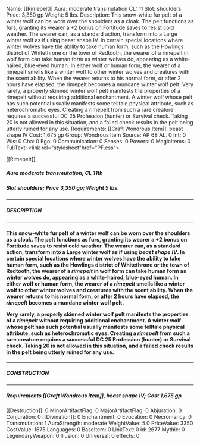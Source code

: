 Name: [[Rimepelt]]
Aura: moderate transmutation
CL: 11
Slot: shoulders
Price: 3,350 gp
Weight: 5 lbs.
Description: This snow-white fur pelt of a winter wolf can be worn over the shoulders as a cloak. The pelt functions as furs, granting its wearer a +2 bonus on Fortitude saves to resist cold weather. The wearer can, as a standard action, transform into a Large winter wolf as if using beast shape IV. In certain special locations where winter wolves have the ability to take human form, such as the Howlings district of Whitethrone or the town of Redtooth, the wearer of a rimepelt in wolf form can take human form as winter wolves do, appearing as a white-haired, blue-eyed human. In either wolf or human form, the wearer of a rimepelt smells like a winter wolf to other winter wolves and creatures with the scent ability. When the wearer returns to his normal form, or after 2 hours have elapsed, the rimepelt becomes a mundane winter wolf pelt. Very rarely, a properly skinned winter wolf pelt manifests the properties of a rimepelt without requiring additional enchantment. A winter wolf whose pelt has such potential usually manifests some telltale physical attribute, such as heterochromatic eyes. Creating a rimepelt from such a rare creature requires a successful DC 25 Profession (hunter) or Survival check. Taking 20 is not allowed in this situation, and a failed check results in the pelt being utterly ruined for any use.
Requirements: [[Craft Wondrous Item]], beast shape IV
Cost: 1,675 gp
Group: Wondrous Item
Source: AP 68
AL: 0
Int: 0
Wis: 0
Cha: 0
Ego: 0
Communication: 0
Senses: 0
Powers: 0
MagicItems: 0
FullText: <link rel="stylesheet"href="PF.css"><div class="heading"><p class="alignleft">[[Rimepelt]]</p><div style="clear: both;"></div></div><div><h5><b>Aura </b>moderate transmutation; <b>CL </b>11th</h5><h5><b>Slot </b>shoulders; <b>Price </b>3,350 gp; <b>Weight </b>5 lbs.</h5></div><hr/><div><h5><b>DESCRIPTION</b></h5></div><hr/><div><h4><p>This snow-white fur pelt of a winter wolf can be worn over the shoulders as a cloak. The pelt functions as furs, granting its wearer a +2 bonus on Fortitude saves to resist cold weather. The wearer can, as a standard action, transform into a Large winter wolf as if using <i>beast shape IV</i>. In certain special locations where winter wolves have the ability to take human form, such as the Howlings district of Whitethrone or the town of Redtooth, the wearer of a <i>rimepelt</i> in wolf form can take human form as winter wolves do, appearing as a white-haired, blue-eyed human. In either wolf or human form, the wearer of a <i>rimepelt</i> smells like a winter wolf to other winter wolves and creatures with the scent ability. When the wearer returns to his normal form, or after 2 hours have elapsed, the <i>rimepelt</i> becomes a mundane winter wolf pelt. </p><p>Very rarely, a properly skinned winter wolf pelt manifests the properties of a <i>rimepelt</i> without requiring additional enchantment. A winter wolf whose pelt has such potential usually manifests some telltale physical attribute, such as heterochromatic eyes. Creating a <i>rimepelt</i> from such a rare creature requires a successful DC 25 Profession (hunter) or Survival check. Taking 20 is not allowed in this situation, and a failed check results in the pelt being utterly ruined for any use.</p></h4></div><hr/><div><h5><b>CONSTRUCTION</b></h5></div><hr/><div><h5><b>Requirements </b>[[Craft Wondrous Item]], <i>beast shape IV</i>; <b>Cost </b>1,675 gp</h5></div>
[[Destruction]]: 0
MinorArtifactFlag: 0
MajorArtifactFlag: 0
Abjuration: 0
Conjuration: 0
[[Divination]]: 0
Enchantment: 0
Evocation: 0
Necromancy: 0
Transmutation: 1
AuraStrength: moderate
WeightValue: 5.0
PriceValue: 3350
CostValue: 1675
Languages: 0
BaseItem: 0
LinkText: 0
id: 2677
Mythic: 0
LegendaryWeapon: 0
Illusion: 0
Universal: 0
effects: 0
